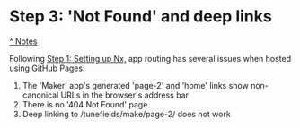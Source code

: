 # Step 3: 'Not Found' and deep links

[^ Notes](./00-notes.md)

Following [Step 1: Setting up Nx,](./01-setting-up-nx.md) app routing has
several issues when hosted using GitHub Pages:

1. The 'Maker' app's generated 'page-2' and 'home' links show non-canonical URLs
   in the browser's address bar
2. There is no '404 Not Found' page
3. Deep linking to /tunefields/make/page-2/ does not work
